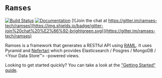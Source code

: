 # `Ramses`
[![Build Status](https://travis-ci.org/ramses-tech/ramses.svg?branch=master)](https://travis-ci.org/ramses-tech/ramses)
[![Documentation](https://readthedocs.org/projects/ramses/badge/?version=stable)](http://ramses.readthedocs.org)
[![Join the chat at https://gitter.im/ramses-tech/ramses](https://img.shields.io/badge/gitter-join%20chat%20%E2%86%92-brightgreen.svg)](https://gitter.im/ramses-tech/ramses)

Ramses is a framework that generates a RESTful API using [RAML](http://raml.org). It uses Pyramid and [Nefertari](https://github.com/ramses-tech/nefertari) which provides Elasticsearch / Posgres / MongoDB / <Your Data Store™> -powered views.

Looking to get started quickly? You can take a look at the ["Getting Started" guide](https://ramses.readthedocs.org/en/stable/getting_started.html).
